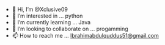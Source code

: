- 👋 Hi, I’m @Xclusive09
- 👀 I’m interested in ... python
- 🌱 I’m currently learning ... Java
- 💞️ I’m looking to collaborate on ... progamming
- 📫 How to reach me ... Ibrahimabdulquddus51@gmail.com

<!---
Xclusive09/Xclusive09 is a ✨ special ✨ repository because its `README.md` (this file) appears on your GitHub profile.
You can click the Preview link to take a look at your changes.
--->
